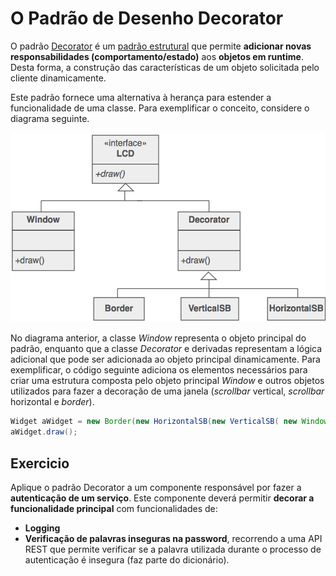 # O Padrão de Desenho Decorator

O padrão [Decorator](https://sourcemaking.com/design_patterns/decorator) é um [padrão estrutural](https://sourcemaking.com/design_patterns/structural_patterns) que permite **adicionar novas responsabilidades (comportamento/estado)** aos **objetos em runtime**. Desta forma, a construção das características de um objeto solicitada pelo cliente dinamicamente.

Este padrão fornece uma alternativa à herança para estender a funcionalidade de uma classe. Para exemplificar o conceito, considere o diagrama seguinte.

![decorator](./decorator.png)

No diagrama anterior, a classe _Window_ representa o objeto principal do padrão, enquanto que a classe _Decorator_ e derivadas representam a lógica adicional que pode ser adicionada ao objeto principal dinamicamente. Para exemplificar, o código seguinte adiciona os elementos necessários para criar uma estrutura composta pelo objeto principal _Window_ e outros objetos utilizados para fazer a decoração de uma janela (_scrollbar_ vertical, _scrollbar_ horizontal e _border_).

```java
Widget aWidget = new Border(new HorizontalSB(new VerticalSB( new Window( 80, 24 ))));
aWidget.draw();
```

## Exercicio

Aplique o padrão Decorator a um componente responsável por fazer a **autenticação de um serviço**. Este componente deverá permitir **decorar a funcionalidade principal** com funcionalidades de:

- **Logging**
- **Verificação de palavras inseguras na password**, recorrendo a uma API REST que permite verificar se a palavra utilizada durante o processo de autenticação é insegura (faz parte do dicionário).
